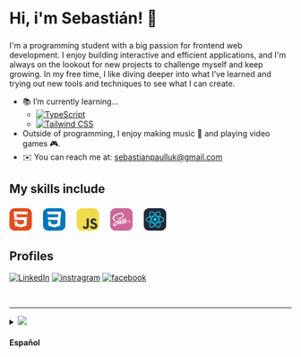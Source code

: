 # Hi, i'm Sebastián! 👋

###

<p align="left">I'm a programming student with a big passion for frontend web development. I enjoy building interactive and efficient applications, and I'm always on the lookout for new projects to challenge myself and keep growing. In my free time, I like diving deeper into what I’ve learned and trying out new tools and techniques to see what I can create.</p>

- 📚 I’m currently learning…
  - [![TypeScript](https://img.shields.io/badge/TypeScript-3178C6?style=flat&logo=typescript&logoColor=white)](https://www.typescriptlang.org/)
  - [![Tailwind CSS](https://img.shields.io/badge/Tailwind_CSS-06B6D4?style=flat&logo=tailwindcss&logoColor=white)](https://tailwindcss.com/)
- Outside of programming, I enjoy making music 🎸 and playing video games 🎮.
- ✉️ You can reach me at: [sebastianpaulluk@gmail.com](mailto:sebastianpaulluk@gmail.com)


###

<h2 align="left">My skills include</h2>

###

<div align="left">
  <a href="https://developer.mozilla.org/en-US/docs/Web/HTML" target="_blank"><img src="https://github.com/tandpfun/skill-icons/blob/main/icons/HTML.svg" height="40" alt="HTML5 logo" /></a>
  <img width="12" />
  <a href="https://developer.mozilla.org/en-US/docs/Web/CSS" target="_blank"><img src="https://github.com/tandpfun/skill-icons/blob/main/icons/CSS.svg" height="40" alt="CSS3 logo" /></a>
  <img width="12" />
  <a href="https://developer.mozilla.org/en-US/docs/Web/JavaScript" target="_blank"><img src="https://github.com/tandpfun/skill-icons/blob/main/icons/JavaScript.svg" height="40" alt="JavaScript logo" /></a>
  <img width="12" />
  <a href="https://sass-lang.com/" target="_blank"><img src="https://github.com/tandpfun/skill-icons/blob/main/icons/Sass.svg" height="40" alt="Sass logo" /></a>
  <img width="12" />
  <a href="https://reactjs.org/" target="_blank"><img src="https://github.com/tandpfun/skill-icons/blob/main/icons/React-Dark.svg" height="40" alt="React logo" /></a>
</div>


###

<h2 align="left">Profiles</h2>

[![LinkedIn][LinkedIn]][LinkedInURL]
[![instragram][instragram]][instragramURL]
[![facebook][facebook]][facebookURL]

<br>

---

<details>
  <summary><img src="https://drive.usercontent.google.com/download?id=1TIbJFGfaGP_uy6K0FEpREr4EuxMMxmUv&export=view&authuser=0" /> <h4>Español</h4></summary>
  
  # Hola, soy Sebastián 👋
  
  ###
  
  <p align="left">Soy estudiante de programación con una gran pasión por el desarrollo web frontend. Me encanta crear aplicaciones interactivas y eficientes. A medida que aprendo y crezco como programador, siempre busco nuevos proyectos para explorar y mejorar mis habilidades. En mi tiempo libre, me dedico a profundizar en mis conocimientos y experimentar con nuevas herramientas y técnicas.</p>
  
  - 📚 Actualmente estoy aprendiendo ...
  - [![TypeScript](https://img.shields.io/badge/TypeScript-3178C6?style=flat&logo=typescript&logoColor=white)](https://www.typescriptlang.org/)
  - [![Tailwind CSS](https://img.shields.io/badge/Tailwind_CSS-06B6D4?style=flat&logo=tailwindcss&logoColor=white)](https://tailwindcss.com/)
  - Fuera de la programación, disfruto hacer música 🎸 y jugar videojuegos 🎮.
  - ✉️ Podés contactarme a: [sebastianpaulluk@gmail.com](mailto:sebastianpaulluk@gmail.com)
  
  ###
  
  <h2 align="left">Mis habilidades incluyen</h2>
  
  ###
  
  <div align="left">
   <img src="https://github.com/tandpfun/skill-icons/blob/main/icons/HTML.svg" height="40" alt="html5 logo"  />
   <img width="12" />
   <img src="https://github.com/tandpfun/skill-icons/blob/main/icons/CSS.svg" height="40" alt="css3 logo"  />
   <img width="12" />
   <img src="https://github.com/tandpfun/skill-icons/blob/main/icons/JavaScript.svg" height="40" alt="javascript logo"  />
   <img width="12" />
   <img src="https://github.com/tandpfun/skill-icons/blob/main/icons/Sass.svg" height="40" alt="sass logo" />
   <img width="12" />
   <img src="https://github.com/tandpfun/skill-icons/blob/main/icons/React-Dark.svg" height="40" alt="react logo"  />
  </div>
  
  ###
  
  <h2 align="left">Perfiles</h2>
  
  [![LinkedIn][LinkedIn]][LinkedInURL]
  [![instragram][instragram]][instragramURL]
  [![facebook][facebook]][facebookURL]
  
</details>



 <!-- MARKDOWN LINKS & IMAGES -->
[LinkedIn]: https://img.shields.io/badge/linkedin-%230077B5.svg?style=for-the-badge&logo=linkedin&logoColor=white
[LinkedInURL]: https://www.linkedin.com/in/sebastian-paulluk/

[facebook]: https://img.shields.io/badge/Facebook-%231877F2.svg?style=for-the-badge&logo=Facebook&logoColor=white
[facebookURL]: https://www.facebook.com/sebastian.paulluk/
 
[instragram]: https://img.shields.io/badge/Instagram-%23E4405F.svg?style=for-the-badge&logo=Instagram&logoColor=white
[instragramURL]: https://www.instagram.com/sebapaulluk/







